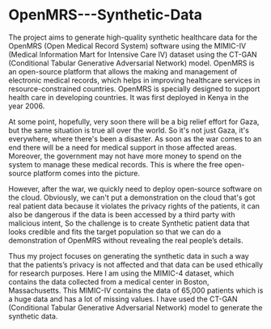# OpenMRS---Synthetic-Data
The project aims to generate high-quality synthetic healthcare data for the OpenMRS (Open Medical Record System) software using the MIMIC-IV (Medical Information Mart for Intensive Care IV) dataset using the CT-GAN (Conditional Tabular Generative Adversarial Network) model. OpenMRS is an open-source platform that allows the making and management of electronic medical records, which helps in improving healthcare services in resource-constrained countries. OpenMRS is specially designed to support health care in developing countries. It was first deployed in Kenya in the year 2006.

At some point, hopefully, very soon there will be a big relief effort for Gaza, but the same situation is true all over the world. So it's not just Gaza, it's everywhere, where there's been a disaster. As soon as the war comes to an end there will be a need for medical support in those affected areas. Moreover, the government may not have more money to spend on the system to manage these medical records. This is where the free open-source platform comes into the picture. 

However, after the war, we quickly need to deploy open-source software on the cloud. Obviously, we can't put a demonstration on the cloud that's got real patient data because it violates the privacy rights of the patients, it can also be dangerous if the data is been accessed by a third party with malicious intent, So the challenge is to create Synthetic patient data that looks credible and fits the target population so that we can do a demonstration of OpenMRS without revealing the real people’s details.   

Thus my project focuses on generating the synthetic data in such a way that the patients’s privacy is not affected and that data can be used ethically for research purposes. Here I am using the MIMIC-4 dataset, which contains the data collected from a medical center in Boston, Massachusetts. This MIMIC-IV contains the data of 65,000 patients which is a huge data and has a lot of missing values. I have used the CT-GAN (Conditional Tabular Generative Adversarial Network) model to generate the synthetic data.  
